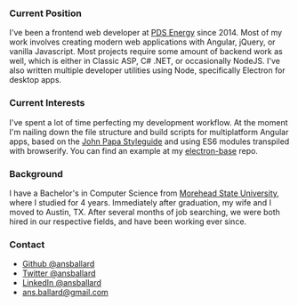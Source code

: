 ### Current Position
I've been a frontend web developer at [PDS Energy](https://pdsenergy.com) since 2014. Most of my work involves creating modern web applications with Angular, jQuery, or vanilla Javascript. Most projects require some amount of backend work as well, which is either in Classic ASP, C# .NET, or occasionally NodeJS. I've also written multiple developer utilities using Node, specifically Electron for desktop apps.

### Current Interests
I've spent a lot of time perfecting my development workflow. At the moment I'm nailing down the file structure and build scripts for multiplatform Angular apps, based on the [John Papa Styleguide](https://github.com/johnpapa/angular-styleguide) and using ES6 modules transpiled with browserify. You can find an example at my [electron-base](https://github.com/ansballard/electron-base) repo.

### Background

I have a Bachelor's in Computer Science from [Morehead State University](https://moreheadstate.edu), where I studied for 4 years. Immediately after graduation, my wife and I moved to Austin, TX. After several months of job searching, we were both hired in our respective fields, and have been working ever since.

### Contact

- [Github @ansballard](https://github.com/ansballard)
- [Twitter @ansballard](https://twitter.com/ansballard)
- [LinkedIn @ansballard](https://www.linkedin.com/in/ansballard)
- [ans.ballard@gmail.com](mailto:ans.ballard@gmail.com)
